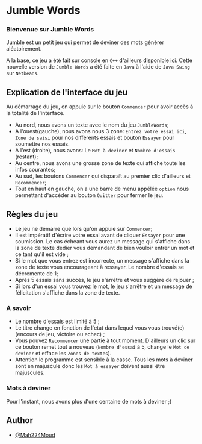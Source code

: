 
# Jumble Words

### Bienvenue sur Jumble Words
Jumble est un petit jeu qui permet de deviner des mots générer aléatoirement.

A la base, ce jeu a été fait sur console en `C++` d'ailleurs disponible [ici](https://github.com/Mah224Moud/Jumble).
Cette nouvelle version de `Jumble Words` a été faite en `Java` à l'aide de `Java Swing` sur `Netbeans`.

## Explication de l'interface du jeu
Au démarrage du jeu, on appuie sur le bouton `Commencer` pour avoir accès à la totalité de l'interface.

- Au nord, nous avons un texte avec le nom du jeu `JumbleWords`;
- A l'ouest(gauche), nous avons nous 3 zone:
`Entrez votre essai ici`,
`Zone de saisi` pour nos differents essais et bouton `Essayer` pour soumettre nos essais.
- A l'est (droite), nous avons:
Le `Mot à deviner` et `Nombre d'essais` (restant);
- Au centre, nous avons une grosse zone de texte qui affiche toute les infos courantes;
- Au sud, les boutons `Commencer` qui disparaît au premier clic d'ailleurs et `Recommencer`;
- Tout en haut en gauche, on a une barre de menu appélée `option` nous permettant d'accéder au bouton `Quitter` pour fermer le jeu.

## Règles du jeu
- Le jeu ne démarre que lors qu'on appuie sur `Commencer`;
- Il est impératif d'écrire votre essai avant de cliquer `Essayer` pour une soumission. Le cas écheant vous aurez un message qui s'affiche dans la zone de texte dedier vous demandant de bien vouloir entrer un mot et ce tant qu'il est vide ;
- Si le mot que vous entrez est incorrecte, un message s'affiche dans la zone de texte vous encourageant à ressayer. Le nombre d'essais se décremente de 1;
- Après 5 essais sans succès, le jeu s'arrêtre et vous suggère de rejouer ;
- Si lors d'un essai vous trouvez le mot, le jeu s'arrêtre et un message de félicitation s'affiche dans la zone de texte.

### A savoir 
- Le nombre d'essais est limité à 5 ;
- Le titre change en fonction de l'etat dans lequel vous vous trouvé(e) (encours de jeu, victoire ou echec) ;
- Vous pouvez `Recommencer` une partie à tout moment. D'ailleurs un clic sur ce bouton remet tout à nouveau (`Nombre d'essai` à 5, change le `Mot de deviner` et efface les `Zones de textes`).
- Attention le programme est sensible à la casse. Tous les mots à deviner sont en majuscule donc les `Mot à essayer` doivent aussi être majuscules.
### Mots à deviner
Pour l'instant, nous avons plus d'une centaine de mots à deviner ;)
## Author

- [@Mah224Moud](https://www.github.com/Mah224Moud)


